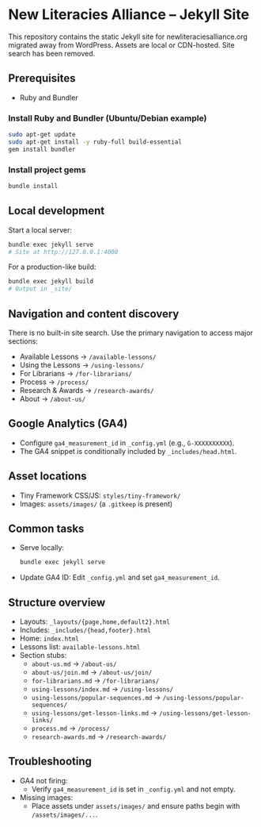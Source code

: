 # New Literacies Alliance – Jekyll Site

This repository contains the static Jekyll site for newliteraciesalliance.org migrated away from WordPress. Assets are local or CDN-hosted. Site search has been removed.

## Prerequisites

- Ruby and Bundler

### Install Ruby and Bundler (Ubuntu/Debian example)

```bash
sudo apt-get update
sudo apt-get install -y ruby-full build-essential
gem install bundler
```

### Install project gems

```bash
bundle install
```

## Local development

Start a local server:

```bash
bundle exec jekyll serve
# Site at http://127.0.0.1:4000
```

For a production-like build:

```bash
bundle exec jekyll build
# Output in _site/
```

## Navigation and content discovery

There is no built-in site search. Use the primary navigation to access major sections:

- Available Lessons → `/available-lessons/`
- Using the Lessons → `/using-lessons/`
- For Librarians → `/for-librarians/`
- Process → `/process/`
- Research & Awards → `/research-awards/`
- About → `/about-us/`

## Google Analytics (GA4)

- Configure `ga4_measurement_id` in `_config.yml` (e.g., `G-XXXXXXXXXX`).
- The GA4 snippet is conditionally included by `_includes/head.html`.

## Asset locations

- Tiny Framework CSS/JS: `styles/tiny-framework/`
- Images: `assets/images/` (a `.gitkeep` is present)

## Common tasks

- Serve locally:
  ```bash
  bundle exec jekyll serve
  ```
- Update GA4 ID:
  Edit `_config.yml` and set `ga4_measurement_id`.

## Structure overview

- Layouts: `_layouts/{page,home,default2}.html`
- Includes: `_includes/{head,footer}.html`
- Home: `index.html`
- Lessons list: `available-lessons.html`
- Section stubs:
  - `about-us.md` → `/about-us/`
  - `about-us/join.md` → `/about-us/join/`
  - `for-librarians.md` → `/for-librarians/`
  - `using-lessons/index.md` → `/using-lessons/`
  - `using-lessons/popular-sequences.md` → `/using-lessons/popular-sequences/`
  - `using-lessons/get-lesson-links.md` → `/using-lessons/get-lesson-links/`
  - `process.md` → `/process/`
  - `research-awards.md` → `/research-awards/`

## Troubleshooting

- GA4 not firing:
  - Verify `ga4_measurement_id` is set in `_config.yml` and not empty.
- Missing images:
  - Place assets under `assets/images/` and ensure paths begin with `/assets/images/...`.
